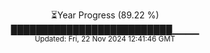 <p align="center">
⏳Year Progress (89.22 %) <br>
██████████████████████████▁▁▁▁ <br>
<sub>Updated: Fri, 22 Nov 2024 12:41:46 GMT</sub>
</p>

